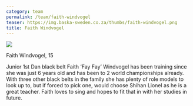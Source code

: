 ```yaml
---
category: team
permalink: /team/faith-windvogel
teaser: https://img.baska-sweden.co.za/thumbs/faith-windvogel.png
title: Faith Windvogel
---
```


[<img src="https://img.baska-sweden.co.za/resized/faith-windvogel.png" />](https://img.baska-sweden.co.za/original/faith-windvogel.png)

Faith Windvogel, 15

Junior 1st Dan black belt Faith ‘Fay Fay’ Windvogel has been training since she was just 6 years old and has been to 2 world championships already. With three other black belts in the family she has plenty of role models to look up to, but if forced to pick one, would choose Shihan Lionel as he is a great teacher. Faith loves to sing and hopes to fit that in with her studies in future.

<!--
[Questionnare Answers](https://drive.google.com/open?id=1d0UrKZHWT86lL706Fh87ANlpMguEt0G0uKI6RS0bpEE)
-->

